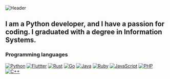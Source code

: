 ![Header](https://github.com/Myrza11/Myrza11/blob/main/asests/python.jpg)

## I am a Python developer, and I have a passion for coding. I graduated with a degree in Information Systems.

### Programming languages
[![Python](https://img.shields.io/badge/-Python-B8860B?style=for-the-badge&logo=python&logoColor=00008B)](https://ru.wikipedia.org/wiki/Python)
[![Fluttter](https://img.shields.io/badge/-Flutter-000000?style=for-the-badge&logo=flutter&logoColor=20B2AA)](https://ru.wikipedia.org/wiki/Flutter)
[![Rust](https://img.shields.io/badge/-Rust-000000?style=for-the-badge&logo=rust&logoColor=FFFFFF)](https://ru.wikipedia.org/wiki/Rust_(%D1%8F%D0%B7%D1%8B%D0%BA_%D0%BF%D1%80%D0%BE%D0%B3%D1%80%D0%B0%D0%BC%D0%BC%D0%B8%D1%80%D0%BE%D0%B2%D0%B0%D0%BD%D0%B8%D1%8F))
[![Go](https://img.shields.io/badge/-Go-000000?style=for-the-badge&logo=go&logoColor=20B2AA)](https://ru.wikipedia.org/wiki/Go)
[![Java](https://img.shields.io/badge/-Java-000000?style=for-the-badge&logo=java&logoColor=FFFFFF)](https://ru.wikipedia.org/wiki/Java)
[![Ruby](https://img.shields.io/badge/-Ruby-000000?style=for-the-badge&logo=ruby&logoColor=FF0000)](https://ru.wikipedia.org/wiki/Ruby)
[![JavaScript](https://img.shields.io/badge/-JavaScript-000000?style=for-the-badge&logo=javascript&logoColor=B8860B)](https://ru.wikipedia.org/wiki/JavaScript)
[![PHP](https://img.shields.io/badge/-PHP-000000?style=for-the-badge&logo=php&logoColor=4169E1)](https://ru.wikipedia.org/wiki/PHP)
[![C++](https://img.shields.io/badge/-C++-000000?style=for-the-badge&logo=C%2b%2b&logoColor=0000FF)](https://ru.wikipedia.org/wiki/C%2B%2B)

